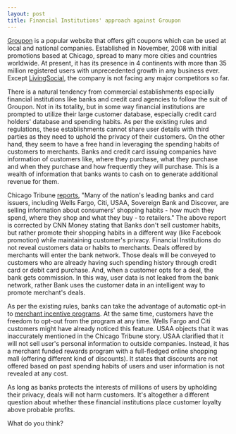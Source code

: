 ```yaml
---
layout: post
title: Financial Institutions' approach against Groupon
---
```


<a href="http://www.groupon.com/">Groupon</a> is a popular website that offers gift coupons which can be used at local and national companies. Established in November, 2008 with initial promotions based at Chicago, spread to many more cities and countries worldwide. At present, it has its presence in 4 continents with more than 35 million registered users with unprecedented growth in any business ever. Except <a href="http://livingsocial.com/">LivingSocial</a>, the company is not facing any major competitors so far.

There is a natural tendency from commercial establishments especially financial institutions like banks and credit card agencies to follow the suit of Groupon. Not in its totality, but in some way financial institutions are prompted to utilize their large customer database, especially credit card holders' database and spending habits. As per the existing rules and regulations, these establishments cannot share user details with third parties as they need to uphold the privacy of their customers. On the other hand, they seem to have a free hand in leveraging the spending habits of customers to merchants. Banks and credit card issuing companies have information of customers like, where they purchase, what they purchase and when they purchase and how frequently they will purchase. This is a wealth of information that banks wants to cash on to generate additional revenue for them. 

Chicago Tribune <a href="http://article.wn.com/view/2011/07/06/Banks_billiondollar_idea_Sell_your_shopping_data_b/">reports</a>, "Many of the nation's leading banks and card issuers, including Wells Fargo, Citi, USAA, Sovereign Bank and Discover, are selling information about consumers' shopping habits - how much they spend, where they shop and what they buy - to retailers." The above report is corrected by CNN Money stating that Banks don't sell customer habits, but rather promote their shopping habits in a different way (like Facebook promotion) while maintaining customer's privacy. Financial Institutions do not reveal customers data or habits to merchants. Deals offered by merchants will enter the bank network. Those deals will be conveyed to customers who are already having such spending history through credit card or debit card purchase. And, when a customer opts for a deal, the bank gets commission. In this way, user data is not leaked from the bank network, rather Bank uses the customer data in an intelligent way to promote merchant's deals. 

As per the existing rules, banks can take the advantage of automatic opt-in to <a href="http://en.wikipedia.org/wiki/Incentive_program">merchant incentive programs</a>. At the same time, customers have the freedom to opt-out from the program at any time. Wells Fargo and Citi customers might have already noticed this feature. USAA objects that it was inaccurately mentioned in the Chicago Tribune story. USAA clarified that it will not sell user's personal information to outside companies. Instead, it has a merchant funded rewards program with a full-fledged online shopping mall (offering different kind of discounts). It states that discounts are not offered based on past spending habits of users and user information is not revealed at any cost. 

As long as banks protects the interests of millions of users by upholding their privacy, deals will not harm customers. It's altogether a different question about whether these financial institutions place customer loyalty above probable profits.

What do you think?
